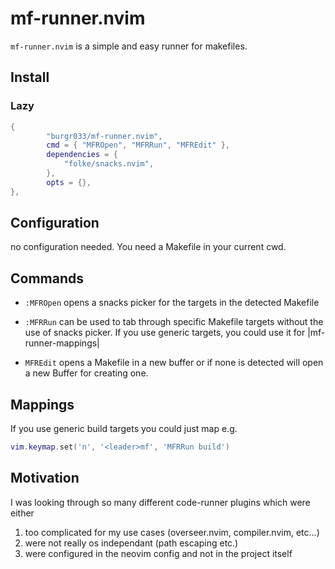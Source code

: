 # mf-runner.nvim
`mf-runner.nvim` is a simple and easy runner for makefiles.

## Install

### Lazy

```lua
{
        "burgr033/mf-runner.nvim",
        cmd = { "MFROpen", "MFRRun", "MFREdit" },
        dependencies = {
            "folke/snacks.nvim",
        },
        opts = {},
},

```

## Configuration

no configuration needed. You need a Makefile in your current cwd.

## Commands

* `:MFROpen` opens a snacks picker for the targets in the detected Makefile

* `:MFRRun` can be used to tab through specific Makefile targets without the use of
snacks picker. If you use generic targets, you could use it for |mf-runner-mappings|

* `MFREdit` opens a Makefile in a new buffer or if none is detected will open a new Buffer for creating one.

## Mappings

If you use generic build targets you could just map e.g.

```lua
vim.keymap.set('n', '<leader>mf', 'MFRRun build')
```

## Motivation

I was looking through so many different code-runner plugins which were either
1. too complicated for my use cases (overseer.nvim, compiler.nvim, etc...)
2. were not really os independant (path escaping etc.)
3. were configured in the neovim config and not in the project itself
